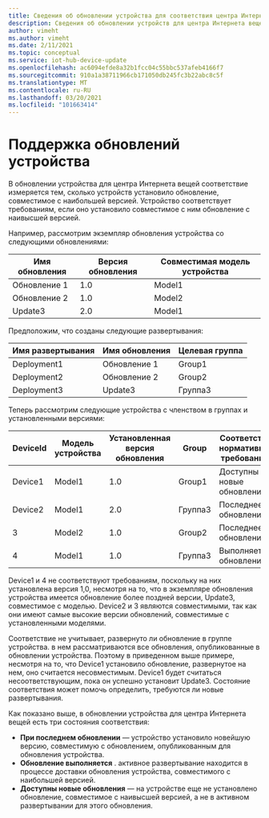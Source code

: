 ```yaml
---
title: Сведения об обновлении устройства для соответствия центра Интернета вещей Azure | Документация Майкрософт
description: Сведения об обновлении устройств для центра Интернета вещей Azure с целью оценки соответствия.
author: vimeht
ms.author: vimeht
ms.date: 2/11/2021
ms.topic: conceptual
ms.service: iot-hub-device-update
ms.openlocfilehash: ac6094efde8a32b1fcc04c55bbc537afeb4166f7
ms.sourcegitcommit: 910a1a38711966cb171050db245fc3b22abc8c5f
ms.translationtype: MT
ms.contentlocale: ru-RU
ms.lasthandoff: 03/20/2021
ms.locfileid: "101663414"
---
```

# <a name="device-update-compliance"></a>Поддержка обновлений устройства

В обновлении устройства для центра Интернета вещей соответствие измеряется тем, сколько устройств установило обновление, совместимое с наибольшей версией. Устройство соответствует требованиям, если оно установило совместимое с ним обновление с наивысшей версией. 

Например, рассмотрим экземпляр обновления устройства со следующими обновлениями:

|Имя обновления|Версия обновления|Совместимая модель устройства|
|-----------|--------------|-----------------------|
|Обновление 1    |1.0    |Model1|
|Обновление 2    |1.0    |Model2|
|Update3    |2.0    |Model1|

Предположим, что созданы следующие развертывания:

|Имя развертывания    |Имя обновления    |Целевая группа|
|-----------|--------------|-------------------|
|Deployment1    |Обновление 1    |Group1|
|Deployment2    |Обновление 2    |Group2|
|Deployment3    |Update3    |Группа3|

Теперь рассмотрим следующие устройства с членством в группах и установленными версиями:

|DeviceId   |Модель устройства   |Установленная версия обновления|Group |Соответствие нормативным требованиям|
|-----------|--------------|-----------------------|-----|---------|
|Device1    |Model1 |1.0    |Group1 |Доступны новые обновления</span>|
|Device2    |Model1 |2.0    |Группа3 |Последнее обновление|
|3    |Model2 |1.0    |Group2 |Последнее обновление|
|4    |Model1 |1.0    |Группа3 |Выполняется обновление|

Device1 и 4 не соответствуют требованиям, поскольку на них установлена версия 1,0, несмотря на то, что в экземпляре обновления устройства имеется обновление более поздней версии, Update3, совместимое с моделью. Device2 и 3 являются совместимыми, так как они имеют самые высокие версии обновлений, совместимые с установленными моделями.

Соответствие не учитывает, развернуто ли обновление в группе устройства. в нем рассматриваются все обновления, опубликованные в обновлении устройства. Поэтому в приведенном выше примере, несмотря на то, что Device1 установило обновление, развернутое на нем, оно считается несовместимым. Device1 будет считаться несоответствующим, пока он успешно установит Update3. Состояние соответствия может помочь определить, требуются ли новые развертывания. 

Как показано выше, в обновлении устройства для центра Интернета вещей есть три состояния соответствия:

*   **При последнем обновлении** — устройство установило новейшую версию, совместимую с обновлением, опубликованным для обновления устройства.
*   **Обновление выполняется** . активное развертывание находится в процессе доставки обновления устройства, совместимого с наибольшей версией.
*   **Доступны новые обновления** — на устройстве еще не установлено обновление, совместимое с наивысшей версией, а не в активном развертывании для этого обновления.
